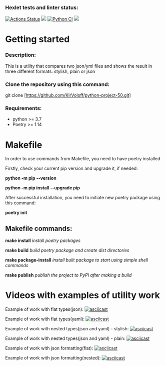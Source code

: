 ### Hexlet tests and linter status:
[![Actions Status](https://github.com/KirVoloff/python-project-50/workflows/hexlet-check/badge.svg)](https://github.com/KirVoloff/python-project-50/actions)
<a href="https://codeclimate.com/github/KirVoloff/python-project-50/maintainability"><img src="https://api.codeclimate.com/v1/badges/33dd7be23993e377a447/maintainability" /></a>
[![Python CI](https://github.com/KirVoloff/python-project-50/actions/workflows/pyci.yml/badge.svg)](https://github.com/KirVoloff/python-project-50/actions/workflows/pyci.yml)
<a href="https://codeclimate.com/github/KirVoloff/python-project-50/test_coverage"><img src="https://api.codeclimate.com/v1/badges/33dd7be23993e377a447/test_coverage" /></a>

# Getting started


### Description:

This is a utility that compares two json/yml files and shows the result in three different formats: stylish, plain or json

### Clone the repository using this command:

git clone [https://github.com/KirVoloff/python-project-50.git]</p>


### Requirements:

* python >= 3.7
* Poetry >= 1.14

# Makefile

In order to use commands from Makefile, you need to have poetry installed

Firstly, check your current pip version and upgrade it, if needed:

**python -m pip --version**

**python -m pip install --upgrade pip**

After successful installation, you need to initiate new poetry package using this command:

**poetry init**

## Makefile commands:
**make install** *install poetry packages*

**make build** *build poetry package and create dist directories*

**make package-install** *install built package to start using simple shell commands*

**make publish** *publish the project to PyPI after making a build*


# Videos with examples of utility work

Example of work with flat types(json):
[![asciicast](https://asciinema.org/a/Ha3Zfzsrhax8Ztav3cyGHNlIU.svg)](https://asciinema.org/a/Ha3Zfzsrhax8Ztav3cyGHNlIU)

Example of work with flat types(yaml):
[![asciicast](https://asciinema.org/a/5os906oSKLRtTZfng79EwJnn9.svg)](https://asciinema.org/a/5os906oSKLRtTZfng79EwJnn9)

Example of work with nested types(json and yaml) - stylish:
[![asciicast](https://asciinema.org/a/LH51jN6qjlvM9aqn6VUxkoF4J.svg)](https://asciinema.org/a/LH51jN6qjlvM9aqn6VUxkoF4J)

Example of work with nested types(json and yaml) - plain:
[![asciicast](https://asciinema.org/a/VKbOQNQ8jDimUOyAGDlBVFJvZ.svg)](https://asciinema.org/a/VKbOQNQ8jDimUOyAGDlBVFJvZ)

Example of work with json formatting(flat):
[![asciicast](https://asciinema.org/a/7BbLNf3JJ0MiTtuBdXWqkuYeL.svg)](https://asciinema.org/a/7BbLNf3JJ0MiTtuBdXWqkuYeL)

Example of work with json formatting(nested):
[![asciicast](https://asciinema.org/a/LH51jN6qjlvM9aqn6VUxkoF4J.svg)](https://asciinema.org/a/LH51jN6qjlvM9aqn6VUxkoF4J)

